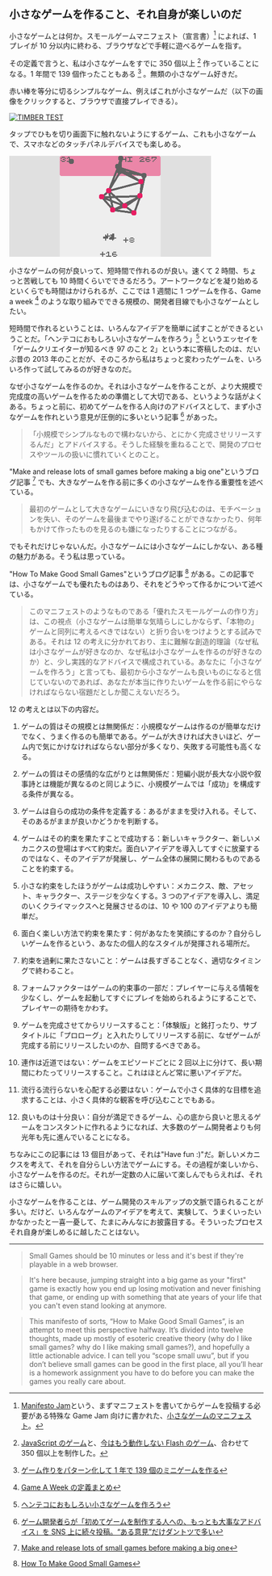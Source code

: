 ## 小さなゲームを作ること、それ自身が楽しいのだ

小さなゲームとは何か。スモールゲームマニフェスト（宣言書）[^1] によれば、1 プレイが 10 分以内に終わる、ブラウザなどで手軽に遊べるゲームを指す。

その定義で言うと、私は小さなゲームをすでに 350 個以上 [^2] 作っていることになる。1 年間で 139 個作ったこともある [^3] 。無類の小さなゲーム好きだ。

赤い棒を等分に切るシンプルなゲーム、例えばこれが小さなゲームだ（以下の画像をクリックすると、ブラウザで直接プレイできる）。

[![TIMBER TEST](https://github.com/abagames/crisp-game-lib-11-games/raw/main/docs/timbertest/screenshot.gif)](https://abagames.github.io/crisp-game-lib-11-games/?timbertest)

タップでひもを切り画面下に触れないようにするゲーム、これも小さなゲームで、スマホなどのタッチパネルデバイスでも楽しめる。

[![C NODES](https://github.com/abagames/crisp-game-lib-games/raw/main/docs/cnodes/screenshot.gif)](https://abagames.github.io/crisp-game-lib-games/?cnodes)

小さなゲームの何が良いって、短時間で作れるのが良い。速くて 2 時間、ちょっと苦戦しても 10 時間くらいでできるだろう。アートワークなどを凝り始めるといくらでも時間はかけられるが、ここでは 1 週間に 1 つゲームを作る、Game a week [^4] のような取り組みでできる規模の、開発者目線でも小さなゲームとしたい。

短時間で作れるということは、いろんなアイデアを簡単に試すことができるということだ。「ヘンテコにおもしろい小さなゲームを作ろう」[^5] というエッセイを「ゲームクリエイターが知るべき 97 のこと 2」という本に寄稿したのは、だいぶ昔の 2013 年のことだが、そのころから私はちょっと変わったゲームを、いろいろ作って試してみるのが好きなのだ。

なぜ小さなゲームを作るのか。それは小さなゲームを作ることが、より大規模で完成度の高いゲームを作るための準備として大切である、というような話がよくある。ちょっと前に、初めてゲームを作る人向けのアドバイスとして、まず小さなゲームを作れという意見が圧倒的に多いという記事 [^6] があった。

> 「小規模でシンプルなもので構わないから、とにかく完成させリリースするんだ」とアドバイスする。そうした経験を重ねることで、開発のプロセスやツールの扱いに慣れていくとのこと。

"Make and release lots of small games before making a big one"というブログ記事 [^7] でも、大きなゲームを作る前に多くの小さなゲームを作る重要性を述べている。

> 最初のゲームとして大きなゲームにいきなり飛び込むのは、モチベーションを失い、そのゲームを最後までやり遂げることができなかったり、何年もかけて作ったものを見るのも嫌になったりすることにつながる。

でもそれだけじゃないんだ。小さなゲームには小さなゲームにしかない、ある種の魅力がある。そう私は思っている。

"How To Make Good Small Games"というブログ記事 [^8] がある。この記事では、小さなゲームでも優れたものはあり、それをどうやって作るかについて述べている。

> このマニフェストのようなものである「優れたスモールゲームの作り方」は、この視点（小さなゲームは簡単な気晴らしにしかならず、「本物の」ゲームと同列に考えるべきではない）と折り合いをつけようとする試みである。それは 12 の考えに分かれており、主に難解な創造的理論（なぜ私は小さなゲームが好きなのか、なぜ私は小さなゲームを作るのが好きなのか）と、少し実践的なアドバイスで構成されている。あなたに「小さなゲームを作ろう」と言っても、最初から小さなゲームも良いものになると信じていないのであれば、あなたが本当に作りたいゲームを作る前にやらなければならない宿題だとしか聞こえないだろう。

12 の考えとは以下の内容だ。

1. ゲームの質はその規模とは無関係だ：小規模なゲームは作るのが簡単なだけでなく、うまく作るのも簡単である。ゲームが大きければ大きいほど、ゲーム内で気にかけなければならない部分が多くなり、失敗する可能性も高くなる。

2. ゲームの質はその感情的な広がりとは無関係だ：短編小説が長大な小説や叙事詩とは機能が異なるのと同じように、小規模ゲームでは「成功」を構成する条件が異なる。

3. ゲームは自らの成功の条件を定義する：あるがままを受け入れる。そして、そのあるがままが良いかどうかを判断する。

4. ゲームはその約束を果たすことで成功する：新しいキャラクター、新しいメカニクスの登場はすべて約束だ。面白いアイデアを導入してすぐに放棄するのではなく、そのアイデアが発展し、ゲーム全体の展開に関わるものであることを約束する。

5. 小さな約束をしたほうがゲームは成功しやすい：メカニクス、敵、アセット、キャラクター、ステージを少なくする。3 つのアイデアを導入し、満足のいくクライマックスへと発展させるのは、10 や 100 のアイデアよりも簡単だ。

6. 面白く楽しい方法で約束を果たす：何があなたを笑顔にするのか？自分らしいゲームを作るという、あなたの個人的なスタイルが発揮される場所だ。

7. 約束を過剰に果たさないこと：ゲームは長すぎることなく、適切なタイミングで終わること。

8. フォームファクターはゲームの約束事の一部だ：プレイヤーに与える情報を少なくし、ゲームを起動してすぐにプレイを始められるようにすることで、プレイヤーの期待をかわす。

9. ゲームを完成させてからリリースすること：「体験版」と銘打ったり、サブタイトルに「プロローグ」と入れたりしてリリースする前に、なぜゲームが完成する前にリリースしたいのか、自問するべきである。

10. 連作は近道ではない：ゲームをエピソードごとに 2 回以上に分けて、長い期間にわたってリリースすること。これはほとんど常に悪いアイデアだ。

11. 流行る流行らないを心配する必要はない：ゲームで小さく具体的な目標を追求することは、小さく具体的な観客を呼び込むことでもある。

12. 良いものは十分良い：自分が満足できるゲーム、心の底から良いと思えるゲームをコンスタントに作れるようになれば、大多数のゲーム開発者よりも何光年も先に進んでいることになる。

ちなみにこの記事には 13 個目があって、それは"Have fun :)"だ。新しいメカニクスを考えて、それを自分らしい方法でゲームにする。その過程が楽しいから、小さなゲームを作るのだ。それが一定数の人に届いて楽しんでもらえれば、それはさらに嬉しい。

小さなゲームを作ることは、ゲーム開発のスキルアップの文脈で語られることが多い。だけど、いろんなゲームのアイデアを考えて、実験して、うまくいったいかなかったと一喜一憂して、たまにみんなにお披露目する。そういったプロセスそれ自身が楽しめるに越したことはない。

---

[^1]: [Manifesto Jam](https://itch.io/jam/manifesto-jam)という、まずマニフェストを書いてからゲームを投稿する必要がある特殊な Game Jam 向けに書かれた、[小さなゲームのマニフェスト](https://ebeth.itch.io/small-games-manifesto)。

> Small Games should be 10 minutes or less and it's best if they're playable in a web browser.

[^2]: [JavaScript のゲーム](http://www.asahi-net.or.jp/~cs8k-cyu/browser.html)と、[今はもう動作しない Flash のゲーム](http://www.asahi-net.or.jp/~cs8k-cyu/flash.html)、合わせて 350 個以上を制作した。
[^3]: [ゲーム作りをパターン化して 1 年で 139 個のミニゲームを作る](https://aba.hatenablog.com/entry/2021/12/28/192244)
[^4]: [Game A Week の定義まとめ](https://2dgames.jp/game_a_week/)
[^5]: [ヘンテコにおもしろい小さなゲームを作ろう](https://xn--972-o73bf2b4jwbzftixktbzfvb4o4tqfvmg57147a.com/%E3%82%A8%E3%83%83%E3%82%BB%E3%82%A4/%E3%83%98%E3%83%B3%E3%83%86%E3%82%B3%E3%81%AB%E3%81%8A%E3%82%82%E3%81%97%E3%82%8D%E3%81%84%E5%B0%8F%E3%81%95%E3%81%AA%E3%82%B2%E3%83%BC%E3%83%A0%E3%82%92%E4%BD%9C%E3%82%8D%E3%81%86/)
[^6]: [ゲーム開発者らが「初めてゲームを制作する人への、もっとも大事なアドバイス」を SNS 上に続々投稿。“ある意見”だけダントツで多い](https://automaton-media.com/articles/newsjp/20220914-219051/)
[^7]: [Make and release lots of small games before making a big one](https://tylerglaiel.substack.com/p/make-and-release-lots-of-small-games)

> It's here because, jumping straight into a big game as your "first" game is exactly how you end up losing motivation and never finishing that game, or ending up with something that ate years of your life that you can't even stand looking at anymore.

[^8]: [How To Make Good Small Games](https://farawaytimes.blogspot.com/2023/02/how-to-make-good-small-games.html)

> This manifesto of sorts, “How to Make Good Small Games”, is an attempt to meet this perspective halfway. It’s divided into twelve thoughts, made up mostly of esoteric creative theory (why do I like small games? why do I like making small games?), and hopefully a little actionable advice. I can tell you “scope small uwu”, but if you don’t believe small games can be good in the first place, all you’ll hear is a homework assignment you have to do before you can make the games you really care about.
